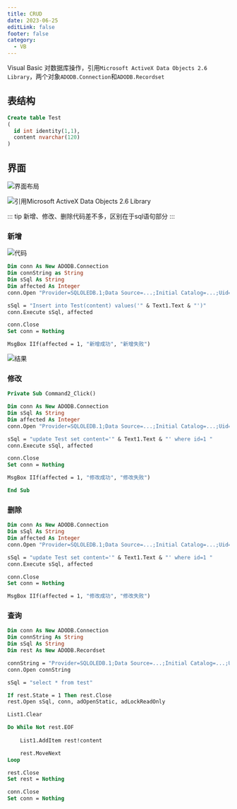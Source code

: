 ```yaml
---
title: CRUD
date: 2023-06-25
editLink: false
footer: false
category:
  - VB
---
```


Visual Basic 对数据库操作，引用`Microsoft ActiveX Data Objects 2.6 Library`，两个对象`ADODB.Connection`和`ADODB.Recordset`

## 表结构

```sql
Create table Test
(
  id int identity(1,1),
  content nvarchar(120)
)
```

## 界面

![界面布局](https://image.ilyl.life:8443/vb/vb1.png)

![引用Microsoft ActiveX Data Objects 2.6 Library](https://image.ilyl.life:8443/vb/vb2.png)

::: tip
新增、修改、删除代码差不多，区别在于sql语句部分
:::

### 新增

![代码](https://image.ilyl.life:8443/vb/vb3.png)

```vb
Dim conn As New ADODB.Connection
Dim connString as String
Dim sSql As String
Dim affected As Integer
conn.Open "Provider=SQLOLEDB.1;Data Source=...;Initial Catalog=...;Uid=...;Password=..."

sSql = "Insert into Test(content) values('" & Text1.Text & "')"
conn.Execute sSql, affected

conn.Close
Set conn = Nothing

MsgBox IIf(affected = 1, "新增成功", "新增失败")
```

![结果](https://image.ilyl.life:8443/vb/vb4.png)

### 修改

```vb
Private Sub Command2_Click()

Dim conn As New ADODB.Connection
Dim sSql As String
Dim affected As Integer
conn.Open "Provider=SQLOLEDB.1;Data Source=...;Initial Catalog=...;Uid=...;Password=..."

sSql = "update Test set content='" & Text1.Text & "' where id=1 "
conn.Execute sSql, affected

conn.Close
Set conn = Nothing

MsgBox IIf(affected = 1, "修改成功", "修改失败")

End Sub

```

### 删除

```vb
Dim conn As New ADODB.Connection
Dim sSql As String
Dim affected As Integer
conn.Open "Provider=SQLOLEDB.1;Data Source=...;Initial Catalog=...;Uid=...;Password=..."

sSql = "update Test set content='" & Text1.Text & "' where id=1 "
conn.Execute sSql, affected

conn.Close
Set conn = Nothing

MsgBox IIf(affected = 1, "修改成功", "修改失败")
```

### 查询

```vb
Dim conn As New ADODB.Connection
Dim connString As String
Dim sSql As String
Dim rest As New ADODB.Recordset

connString = "Provider=SQLOLEDB.1;Data Source=...;Initial Catalog=...;Uid=...;Password=..."
conn.Open connString

sSql = "select * from test"

If rest.State = 1 Then rest.Close
rest.Open sSql, conn, adOpenStatic, adLockReadOnly

List1.Clear

Do While Not rest.EOF
    
    List1.AddItem rest!content

    rest.MoveNext
Loop

rest.Close
Set rest = Nothing

conn.Close
Set conn = Nothing
```
